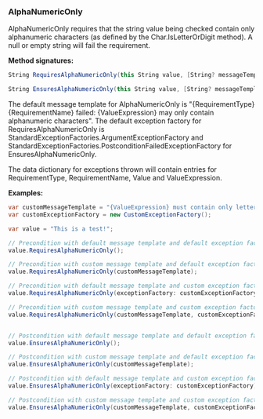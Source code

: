 ### AlphaNumericOnly

AlphaNumericOnly requires that the string value being checked contain only 
alphanumeric characters (as defined by the Char.IsLetterOrDigit method). A null
or empty string will fail the requirement.

**Method signatures:**
```C#
String RequiresAlphaNumericOnly(this String value, [String? messageTemplate = null], [IExceptionFactory? exceptionFactory = null], [String? valueExpression = null])

String EnsuresAlphaNumericOnly(this String value, [String? messageTemplate = null], [IExceptionFactory? exceptionFactory = null], [String? valueExpression = null])
```

The default message template for AlphaNumericOnly is "{RequirementType} {RequirementName} failed: {ValueExpression} may only contain alphanumeric characters".
The default exception factory for RequiresAlphaNumericOnly is StandardExceptionFactories.ArgumentExceptionFactory 
and StandardExceptionFactories.PostconditionFailedExceptionFactory for 
EnsuresAlphaNumericOnly.

The data dictionary for exceptions thrown will contain entries for RequirementType,
RequirementName, Value and ValueExpression.

**Examples:**
```C#
var customMessageTemplate = "{ValueExpression} must contain only letters or digits";
var customExceptionFactory = new CustomExceptionFactory();

var value = "This is a test!";

// Precondition with default message template and default exception factory.
value.RequiresAlphaNumericOnly();

// Precondition with custom message template and default exception factory.
value.RequiresAlphaNumericOnly(customMessageTemplate);

// Precondition with default message template and custom exception factory.
value.RequiresAlphaNumericOnly(exceptionFactory: customExceptionFactory);

// Precondition with custom message template and custom exception factory.
value.RequiresAlphaNumericOnly(customMessageTemplate, customExceptionFactory);


// Postcondition with default message template and default exception factory.
value.EnsuresAlphaNumericOnly();

// Postcondition with custom message template and default exception factory.
value.EnsuresAlphaNumericOnly(customMessageTemplate);

// Postcondition with default message template and custom exception factory.
value.EnsuresAlphaNumericOnly(exceptionFactory: customExceptionFactory);

// Postcondition with custom message template and custom exception factory.
value.EnsuresAlphaNumericOnly(customMessageTemplate, customExceptionFactory);
```
